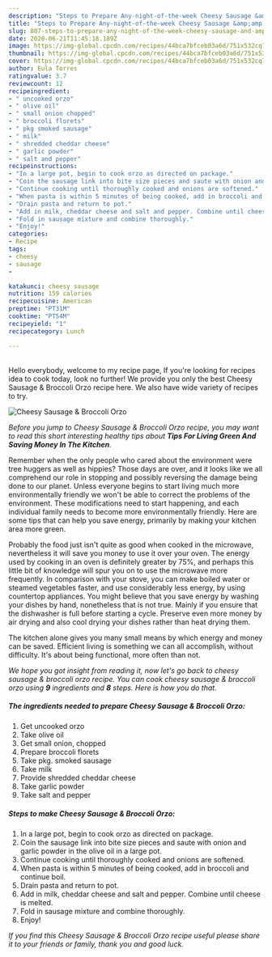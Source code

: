 ```yaml
---
description: "Steps to Prepare Any-night-of-the-week Cheesy Sausage &amp;amp; Broccoli Orzo"
title: "Steps to Prepare Any-night-of-the-week Cheesy Sausage &amp;amp; Broccoli Orzo"
slug: 807-steps-to-prepare-any-night-of-the-week-cheesy-sausage-and-amp-broccoli-orzo
date: 2020-06-21T11:45:18.189Z
image: https://img-global.cpcdn.com/recipes/44bca7bfceb03a6d/751x532cq70/cheesy-sausage-broccoli-orzo-recipe-main-photo.jpg
thumbnail: https://img-global.cpcdn.com/recipes/44bca7bfceb03a6d/751x532cq70/cheesy-sausage-broccoli-orzo-recipe-main-photo.jpg
cover: https://img-global.cpcdn.com/recipes/44bca7bfceb03a6d/751x532cq70/cheesy-sausage-broccoli-orzo-recipe-main-photo.jpg
author: Eula Torres
ratingvalue: 3.7
reviewcount: 12
recipeingredient:
- " uncooked orzo"
- " olive oil"
- " small onion chopped"
- " broccoli florets"
- " pkg smoked sausage"
- " milk"
- " shredded cheddar cheese"
- " garlic powder"
- " salt and pepper"
recipeinstructions:
- "In a large pot, begin to cook orzo as directed on package."
- "Coin the sausage link into bite size pieces and saute with onion and garlic powder in the olive oil in a large pot."
- "Continue cooking until thoroughly cooked and onions are softened."
- "When pasta is within 5 minutes of being cooked, add in broccoli and continue boil."
- "Drain pasta and return to pot."
- "Add in milk, cheddar cheese and salt and pepper. Combine until cheese is melted."
- "Fold in sausage mixture and combine thoroughly."
- "Enjoy!"
categories:
- Recipe
tags:
- cheesy
- sausage
- 

katakunci: cheesy sausage  
nutrition: 159 calories
recipecuisine: American
preptime: "PT31M"
cooktime: "PT54M"
recipeyield: "1"
recipecategory: Lunch

---
```

<br>
Hello everybody, welcome to my recipe page, If you're looking for recipes idea to cook today, look no further! We provide you only the best Cheesy Sausage &amp; Broccoli Orzo recipe here. We also have wide variety of recipes to try.
<br>


![Cheesy Sausage &amp; Broccoli Orzo](https://img-global.cpcdn.com/recipes/44bca7bfceb03a6d/751x532cq70/cheesy-sausage-broccoli-orzo-recipe-main-photo.jpg)

<i>Before you jump to Cheesy Sausage &amp; Broccoli Orzo recipe, you may want to read this short interesting healthy tips about 
<strong>Tips For Living Green And Saving Money In The Kitchen</strong>.</i>
</br>

Remember when the only people who cared about the environment were tree huggers as well as hippies? Those days are over, and it looks like we all comprehend our role in stopping and possibly reversing the damage being done to our planet. Unless everyone begins to start living much more environmentally friendly we won't be able to correct the problems of the environment. These modifications need to start happening, and each individual family needs to become more environmentally friendly. Here are some tips that can help you save energy, primarily by making your kitchen area more green.

Probably the food just isn't quite as good when cooked in the microwave, nevertheless it will save you money to use it over your oven. The energy used by cooking in an oven is definitely greater by 75%, and perhaps this little bit of knowledge will spur you on to use the microwave more frequently. In comparison with your stove, you can make boiled water or steamed vegetables faster, and use considerably less energy, by using countertop appliances. You might believe that you save energy by washing your dishes by hand, nonetheless that is not true. Mainly if you ensure that the dishwasher is full before starting a cycle. Preserve even more money by air drying and also cool drying your dishes rather than heat drying them.

The kitchen alone gives you many small means by which energy and money can be saved. Efficient living is something we can all accomplish, without difficulty. It's about being functional, more often than not.


<i>We hope you got insight from reading it, now let's go back to cheesy sausage &amp; broccoli orzo recipe. You can cook cheesy sausage &amp; broccoli orzo using <strong>9</strong> ingredients and <strong>8</strong> steps. Here is how you do that.
</i>

##### The ingredients needed to prepare Cheesy Sausage &amp; Broccoli Orzo:

1. Get  uncooked orzo
1. Take  olive oil
1. Get  small onion, chopped
1. Prepare  broccoli florets
1. Take  pkg. smoked sausage
1. Take  milk
1. Provide  shredded cheddar cheese
1. Take  garlic powder
1. Take  salt and pepper


##### Steps to make Cheesy Sausage &amp; Broccoli Orzo:

1. In a large pot, begin to cook orzo as directed on package.
1. Coin the sausage link into bite size pieces and saute with onion and garlic powder in the olive oil in a large pot.
1. Continue cooking until thoroughly cooked and onions are softened.
1. When pasta is within 5 minutes of being cooked, add in broccoli and continue boil.
1. Drain pasta and return to pot.
1. Add in milk, cheddar cheese and salt and pepper. Combine until cheese is melted.
1. Fold in sausage mixture and combine thoroughly.
1. Enjoy!


<i>If you find this Cheesy Sausage &amp; Broccoli Orzo recipe useful please share it to your friends or family, thank you and good luck.</i>
